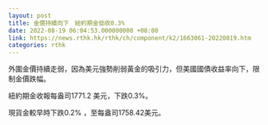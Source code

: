 ```yaml
---
layout: post
title: 金價持續向下　紐約期金低收0.3%
date: 2022-08-19 06:04:53.000000000 +08:00
link: https://news.rthk.hk/rthk/ch/component/k2/1663061-20220819.htm
categories: rthk
---
```


外圍金價持續走弱，因為美元強勢削弱黃金的吸引力，但美國國債收益率向下，限制金價跌幅。

紐約期金收報每盎司1771.2 美元，下跌0.3%。

現貨金較早時下跌0.2% ，至每盎司1758.42美元。
